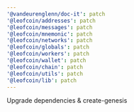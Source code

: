 ```yaml
---
'@vandeurenglenn/doc-it': patch
'@leofcoin/addresses': patch
'@leofcoin/messages': patch
'@leofcoin/mnemonic': patch
'@leofcoin/networks': patch
'@leofcoin/globals': patch
'@leofcoin/workers': patch
'@leofcoin/wallet': patch
'@leofcoin/chain': patch
'@leofcoin/utils': patch
'@leofcoin/lib': patch
---
```


Upgrade dependencies & create-genesis
